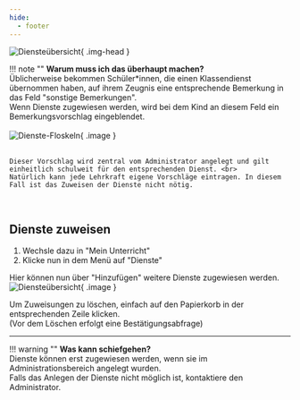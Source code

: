 ```yaml
---
hide:
  - footer
---
```



![Diensteübersicht](../../../img/02_Schritt_für_Schritt/dienste.png){ .img-head }

!!! note ""
    **Warum muss ich das überhaupt machen?**<br>
    Üblicherweise bekommen Schüler*innen, die einen Klassendienst übernommen haben, auf ihrem Zeugnis eine entsprechende Bemerkung in das Feld "sonstige Bemerkungen". <br>
    Wenn Dienste zugewiesen werden, wird bei dem Kind an diesem Feld ein Bemerkungsvorschlag eingeblendet.
    <br><br>
    ![Dienste-Floskeln](../../../img/02_Schritt_für_Schritt/dienste_floskeln.gif){ .image }
    <br><br>

    Dieser Vorschlag wird zentral vom Administrator angelegt und gilt einheitlich schulweit für den entsprechenden Dienst. <br>
    Natürlich kann jede Lehrkraft eigene Vorschläge eintragen. In diesem Fall ist das Zuweisen der Dienste nicht nötig. 
<br>

## Dienste zuweisen

1. Wechsle dazu in "Mein Unterricht" <br>
2. Klicke nun in dem Menü auf "Dienste"<br>

Hier können nun über "Hinzufügen" weitere Dienste zugewiesen werden. <br>
![Diensteübersicht](../../../img/02_Schritt_für_Schritt/dienste_zuweisen.png){ .image }

Um Zuweisungen zu löschen, einfach auf den Papierkorb in der entsprechenden Zeile klicken. <br>
(Vor dem Löschen erfolgt eine Bestätigungsabfrage)

<hr>

!!! warning ""
    **Was kann schiefgehen?** <br>
    Dienste können erst zugewiesen werden, wenn sie im Administrationsbereich angelegt wurden. <br>
    Falls das Anlegen der Dienste nicht möglich ist, kontaktiere den Administrator.
